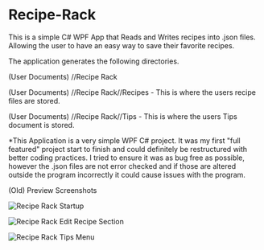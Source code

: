 # Recipe-Rack

This is a simple C# WPF App that Reads and Writes recipes into .json files. Allowing the user to have an easy way to save their favorite recipes.

The application generates the following directories.

(User Documents) //Recipe Rack

(User Documents) //Recipe Rack//Recipes - This is where the users recipe files are stored.

(User Documents) //Recipe Rack//Tips - This is where the users Tips document is stored.

*This Application is a very simple WPF C# project. It was my first "full featured" project start to finish and could definitely be restructured with better coding practices. I tried to ensure it was as bug free as possible, however the .json files are not error checked and if those are altered outside the program incorrectly it could cause issues with the program.

(Old) Preview Screenshots

![Recipe Rack Startup](https://github.com/Rowwbit/Recipe-Rack/edit/master/RR_Main.PNG)

![Recipe Rack Edit Recipe Section](https://github.com/Rowwbit/Recipe-Rack/edit/master/RR_EditRecipe.PNG)

![Recipe Rack Tips Menu](https://github.com/Rowwbit/Recipe-Rack/edit/master/RR_TipsMenu.PNG)

